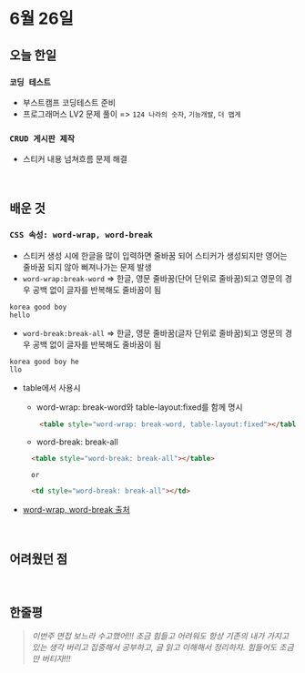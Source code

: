 # 6월 26일

## 오늘 한일

### `코딩 테스트`

- 부스트캠프 코딩테스트 준비
- 프로그래머스 LV2 문제 풀이 => `124 나라의 숫자`, `기능개발`, `더 맵게`

### `CRUD 게시판 제작`

- 스티커 내용 넘쳐흐름 문제 해결

<br>

## 배운 것

### `CSS 속성: word-wrap, word-break`

- 스티커 생성 시에 한글을 많이 입력하면 줄바꿈 되어 스티커가 생성되지만 영어는 줄바꿈 되지 않아 삐져나가는 문제 발생
- `word-wrap:break-word` => 한글, 영문 줄바꿈(단어 단위로 줄바꿈)되고 영문의 경우 공백 없이 글자를 반복해도 줄바꿈이 됨

```
korea good boy
hello
```

- `word-break:break-all` => 한글, 영문 줄바꿈(글자 단위로 줄바꿈)되고 영문의 경우 공백 없이 글자를 반복해도 줄바꿈이 됨

```
korea good boy he
llo
```

- table에서 사용시

  - word-wrap: break-word와 table-layout:fixed를 함께 명시

  ```HTML
      <table style="word-wrap: break-word, table-layout:fixed"></table>
  ```

  - word-break: break-all

  ```HTML
    <table style="word-break: break-all"></table>

    or

    <td style="word-break: break-all"></td>
  ```

- [word-wrap, word-break 출처]

[word-wrap, word-break 출처]: https://appsnuri.tistory.com/406

<br>

## 어려웠던 점

<br>

## 한줄평

> _이번주 면접 보느라 수고했어!!! 조금 힘들고 어려워도 항상 기존의 내가 가지고 있는 생각 버리고 집중해서 공부하고, 글 읽고 이해해서 정리하자. 힘들어도 조금만 버티자!!!_

<br>
